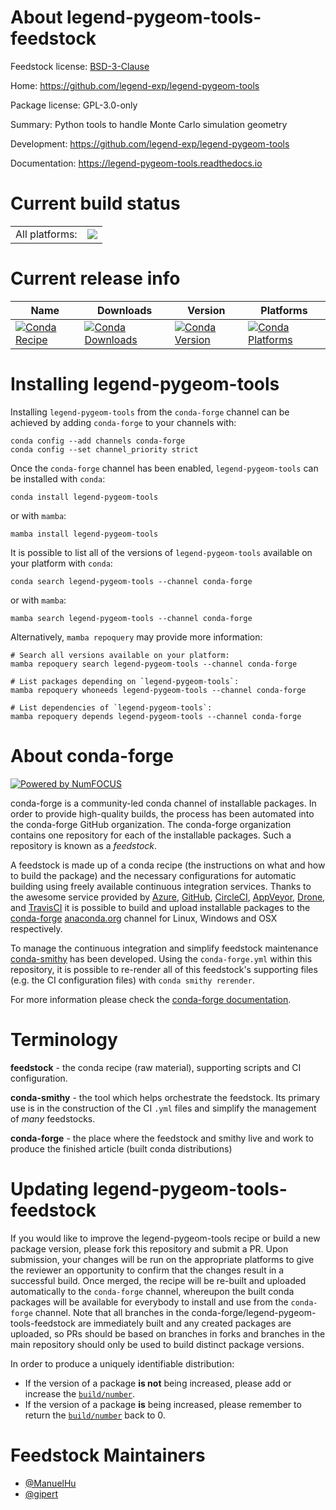 About legend-pygeom-tools-feedstock
===================================

Feedstock license: [BSD-3-Clause](https://github.com/conda-forge/legend-pygeom-tools-feedstock/blob/main/LICENSE.txt)

Home: https://github.com/legend-exp/legend-pygeom-tools

Package license: GPL-3.0-only

Summary: Python tools to handle Monte Carlo simulation geometry

Development: https://github.com/legend-exp/legend-pygeom-tools

Documentation: https://legend-pygeom-tools.readthedocs.io

Current build status
====================


<table><tr><td>All platforms:</td>
    <td>
      <a href="https://dev.azure.com/conda-forge/feedstock-builds/_build/latest?definitionId=26521&branchName=main">
        <img src="https://dev.azure.com/conda-forge/feedstock-builds/_apis/build/status/legend-pygeom-tools-feedstock?branchName=main">
      </a>
    </td>
  </tr>
</table>

Current release info
====================

| Name | Downloads | Version | Platforms |
| --- | --- | --- | --- |
| [![Conda Recipe](https://img.shields.io/badge/recipe-legend--pygeom--tools-green.svg)](https://anaconda.org/conda-forge/legend-pygeom-tools) | [![Conda Downloads](https://img.shields.io/conda/dn/conda-forge/legend-pygeom-tools.svg)](https://anaconda.org/conda-forge/legend-pygeom-tools) | [![Conda Version](https://img.shields.io/conda/vn/conda-forge/legend-pygeom-tools.svg)](https://anaconda.org/conda-forge/legend-pygeom-tools) | [![Conda Platforms](https://img.shields.io/conda/pn/conda-forge/legend-pygeom-tools.svg)](https://anaconda.org/conda-forge/legend-pygeom-tools) |

Installing legend-pygeom-tools
==============================

Installing `legend-pygeom-tools` from the `conda-forge` channel can be achieved by adding `conda-forge` to your channels with:

```
conda config --add channels conda-forge
conda config --set channel_priority strict
```

Once the `conda-forge` channel has been enabled, `legend-pygeom-tools` can be installed with `conda`:

```
conda install legend-pygeom-tools
```

or with `mamba`:

```
mamba install legend-pygeom-tools
```

It is possible to list all of the versions of `legend-pygeom-tools` available on your platform with `conda`:

```
conda search legend-pygeom-tools --channel conda-forge
```

or with `mamba`:

```
mamba search legend-pygeom-tools --channel conda-forge
```

Alternatively, `mamba repoquery` may provide more information:

```
# Search all versions available on your platform:
mamba repoquery search legend-pygeom-tools --channel conda-forge

# List packages depending on `legend-pygeom-tools`:
mamba repoquery whoneeds legend-pygeom-tools --channel conda-forge

# List dependencies of `legend-pygeom-tools`:
mamba repoquery depends legend-pygeom-tools --channel conda-forge
```


About conda-forge
=================

[![Powered by
NumFOCUS](https://img.shields.io/badge/powered%20by-NumFOCUS-orange.svg?style=flat&colorA=E1523D&colorB=007D8A)](https://numfocus.org)

conda-forge is a community-led conda channel of installable packages.
In order to provide high-quality builds, the process has been automated into the
conda-forge GitHub organization. The conda-forge organization contains one repository
for each of the installable packages. Such a repository is known as a *feedstock*.

A feedstock is made up of a conda recipe (the instructions on what and how to build
the package) and the necessary configurations for automatic building using freely
available continuous integration services. Thanks to the awesome service provided by
[Azure](https://azure.microsoft.com/en-us/services/devops/), [GitHub](https://github.com/),
[CircleCI](https://circleci.com/), [AppVeyor](https://www.appveyor.com/),
[Drone](https://cloud.drone.io/welcome), and [TravisCI](https://travis-ci.com/)
it is possible to build and upload installable packages to the
[conda-forge](https://anaconda.org/conda-forge) [anaconda.org](https://anaconda.org/)
channel for Linux, Windows and OSX respectively.

To manage the continuous integration and simplify feedstock maintenance
[conda-smithy](https://github.com/conda-forge/conda-smithy) has been developed.
Using the ``conda-forge.yml`` within this repository, it is possible to re-render all of
this feedstock's supporting files (e.g. the CI configuration files) with ``conda smithy rerender``.

For more information please check the [conda-forge documentation](https://conda-forge.org/docs/).

Terminology
===========

**feedstock** - the conda recipe (raw material), supporting scripts and CI configuration.

**conda-smithy** - the tool which helps orchestrate the feedstock.
                   Its primary use is in the construction of the CI ``.yml`` files
                   and simplify the management of *many* feedstocks.

**conda-forge** - the place where the feedstock and smithy live and work to
                  produce the finished article (built conda distributions)


Updating legend-pygeom-tools-feedstock
======================================

If you would like to improve the legend-pygeom-tools recipe or build a new
package version, please fork this repository and submit a PR. Upon submission,
your changes will be run on the appropriate platforms to give the reviewer an
opportunity to confirm that the changes result in a successful build. Once
merged, the recipe will be re-built and uploaded automatically to the
`conda-forge` channel, whereupon the built conda packages will be available for
everybody to install and use from the `conda-forge` channel.
Note that all branches in the conda-forge/legend-pygeom-tools-feedstock are
immediately built and any created packages are uploaded, so PRs should be based
on branches in forks and branches in the main repository should only be used to
build distinct package versions.

In order to produce a uniquely identifiable distribution:
 * If the version of a package **is not** being increased, please add or increase
   the [``build/number``](https://docs.conda.io/projects/conda-build/en/latest/resources/define-metadata.html#build-number-and-string).
 * If the version of a package **is** being increased, please remember to return
   the [``build/number``](https://docs.conda.io/projects/conda-build/en/latest/resources/define-metadata.html#build-number-and-string)
   back to 0.

Feedstock Maintainers
=====================

* [@ManuelHu](https://github.com/ManuelHu/)
* [@gipert](https://github.com/gipert/)

